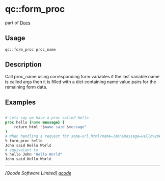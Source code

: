 qc::form_proc
=============

part of [Docs](../index.md)

Usage
-----
`qc::form_proc proc_name`

Description
-----------
Call proc_name using corresponding form variables
    if the last variable name is called args then it is filled with a dict containing name value
    pairs for the remaining form data.

Examples
--------
```tcl

# Lets say we have a proc called hello
proc hello {name message} {
    return_html "$name said $message"
}
# When handling a request for some-url.html?name=John&message=Hello%20World
% form_proc hello
John said Hello World
# equivalent to
% hello John "Hello World"
John said Hello World

```

----------------------------------
*[Qcode Software Limited] [qcode]*

[qcode]: http://www.qcode.co.uk "Qcode Software"